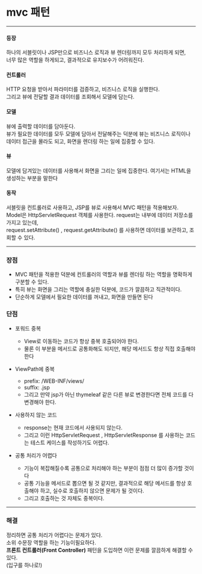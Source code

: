 # mvc 패턴

---

#### 등장
하나의 서블릿이나 JSP만으로 비즈니스 로직과 뷰 렌더링까지 모두 처리하게 되면,  
너무 많은 역할을 하게되고, 결과적으로 유지보수가 어려워진다.

#### 컨트롤러
HTTP 요청을 받아서 파라미터를 검증하고, 비즈니스 로직을 실행한다.   
그리고 뷰에 전달할 결과 데이터를 조회해서 모델에 담는다.

#### 모델
뷰에 출력할 데이터를 담아둔다.    
뷰가 필요한 데이터를 모두 모델에 담아서 전달해주는 덕분에 뷰는 비즈니스 로직이나 데이터 접근을 몰라도 되고, 화면을 렌더링 하는 일에 집중할 수 있다.

#### 뷰
모델에 담겨있는 데이터를 사용해서 화면을 그리는 일에 집중한다. 여기서는 HTML을 생성하는 부분을
말한다

#### 동작
서블릿을 컨트롤러로 사용하고, JSP를 뷰로 사용해서 MVC 패턴을 적용해보자.   
Model은 HttpServletRequest 객체를 사용한다. request는 내부에 데이터 저장소를 가지고 있는데,   
request.setAttribute() , request.getAttribute() 를 사용하면 데이터를 보관하고, 조회할 수 있다.

---

### 장점
* MVC 패턴을 적용한 덕분에 컨트롤러의 역할과 뷰를 렌더링 하는 역할을 명확하게 구분할 수 있다.
* 특히 뷰는 화면을 그리는 역할에 충실한 덕분에, 코드가 깔끔하고 직관적이다. 
* 단순하게 모델에서 필요한 데이터를 꺼내고, 화면을 만들면 된다

### 단점
* 포워드 중복
    * View로 이동하는 코드가 항상 중복 호출되어야 한다. 
    * 물론 이 부분을 메서드로 공통화해도 되지만, 해당 메서드도 항상 직접 호출해야 한다


* ViewPath에 중복
    * prefix: /WEB-INF/views/
    * suffix: .jsp
    * 그리고 만약 jsp가 아닌 thymeleaf 같은 다른 뷰로 변경한다면 전체 코드를 다 변경해야 한다.


* 사용하지 않는 코드
    * response는 현재 코드에서 사용되지 않는다.
    * 그리고 이런 HttpServletRequest , HttpServletResponse 를 사용하는 코드는 테스트 케이스를 작성하기도 어렵다.


* 공통 처리가 어렵다
    * 기능이 복잡해질수록 공통으로 처리해야 하는 부분이 점점 더 많이 증가할 것이다
    * 공통 기능을 메서드로 뽑으면 될 것 같지만, 
      결과적으로 해당 메서드를 항상 호출해야 하고, 실수로 호출하지 않으면 문제가 될 것이다.
    * 그리고 호출하는 것 자체도 중복이다.

---

### 해결
정리하면 공통 처리가 어렵다는 문제가 있다.   
소위 수문장 역할을 하는 기능이필요하다.    
**프론트 컨트롤러(Front Controller)** 패턴을 도입하면 이런 문제를 깔끔하게 해결할 수 있다.   
(입구를 하나로!)

